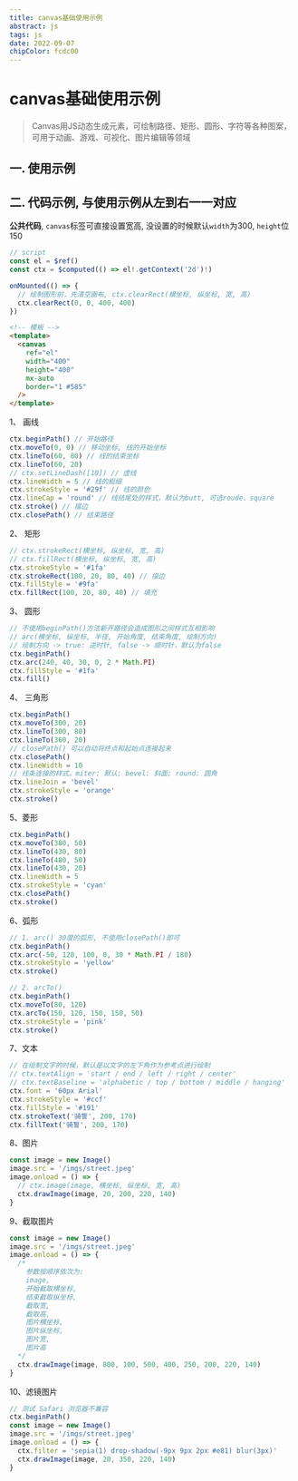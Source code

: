 ```yaml
---
title: canvas基础使用示例
abstract: js
tags: js
date: 2022-09-07
chipColor: fcdc00
---
```


<script setup lang="ts">
import CanvasExample from '~/components/CanvasExample.vue'
</script>

# canvas基础使用示例

> Canvas用JS动态生成元素，可绘制路径、矩形、圆形、字符等各种图案，可用于动画、游戏、可视化、图片编辑等领域

## 一. 使用示例

<CanvasExample />

## 二. 代码示例, 与使用示例从左到右一一对应

**公共代码**, `canvas`标签可直接设置宽高, 没设置的时候默认`width`为300, `height`位150

```js
// script
const el = $ref()
const ctx = $computed(() => el!.getContext('2d')!)

onMounted(() => {
  // 绘制图形前，先清空画布, ctx.clearRect(横坐标, 纵坐标, 宽, 高)
  ctx.clearRect(0, 0, 400, 400)
})
```

```html
<!-- 模板 -->
<template>
  <canvas
    ref="el"
    width="400"
    height="400"
    mx-auto
    border="1 #585"
  />
</template>
```

1、 画线

```js
ctx.beginPath() // 开始路径
ctx.moveTo(0, 0) // 移动坐标, 线的开始坐标
ctx.lineTo(60, 80) // 线的结束坐标
ctx.lineTo(60, 20)
// ctx.setLineDash([10]) // 虚线
ctx.lineWidth = 5 // 线的粗细
ctx.strokeStyle = '#29f' // 线的颜色
ctx.lineCap = 'round' // 线结尾处的样式，默认为butt, 可选roude、square
ctx.stroke() // 描边
ctx.closePath() // 结束路径
```

2、 矩形

```js
// ctx.strokeRect(横坐标, 纵坐标, 宽, 高)
// ctx.fillRect(横坐标, 纵坐标, 宽, 高)
ctx.strokeStyle = '#1fa'
ctx.strokeRect(100, 20, 80, 40) // 描边
ctx.fillStyle = '#9fa'
ctx.fillRect(100, 20, 80, 40) // 填充
```

3、 圆形

```js
// 不使用beginPath()方法新开路径会造成图形之间样式互相影响
// arc(横坐标, 纵坐标, 半径, 开始角度, 结束角度, 绘制方向)
// 绘制方向 -> true: 逆时针, false -> 顺时针，默认为false
ctx.beginPath()
ctx.arc(240, 40, 30, 0, 2 * Math.PI)
ctx.fillStyle = '#1fa'
ctx.fill()
```

4、 三角形

```js
ctx.beginPath()
ctx.moveTo(300, 20)
ctx.lineTo(300, 80)
ctx.lineTo(360, 20)
// closePath() 可以自动将终点和起始点连接起来
ctx.closePath()
ctx.lineWidth = 10
// 线条连接的样式。miter: 默认; bevel: 斜面; round: 圆角
ctx.lineJoin = 'bevel'
ctx.strokeStyle = 'orange'
ctx.stroke()
```

5、菱形

```js
ctx.beginPath()
ctx.moveTo(380, 50)
ctx.lineTo(430, 80)
ctx.lineTo(480, 50)
ctx.lineTo(430, 20)
ctx.lineWidth = 5
ctx.strokeStyle = 'cyan'
ctx.closePath()
ctx.stroke()
```

6、弧形

```js
// 1. arc() 30度的弧形, 不使用closePath()即可
ctx.beginPath()
ctx.arc(-50, 120, 100, 0, 30 * Math.PI / 180)
ctx.strokeStyle = 'yellow'
ctx.stroke()

// 2. arcTo()
ctx.beginPath()
ctx.moveTo(80, 120)
ctx.arcTo(150, 120, 150, 150, 50)
ctx.strokeStyle = 'pink'
ctx.stroke()
```

7、文本

```js
// 在绘制文字的时候，默认是以文字的左下角作为参考点进行绘制
// ctx.textAlign = 'start / end / left / right / center'
// ctx.textBaseline = 'alphabetic / top / bottom / middle / hanging'
ctx.font = '60px Arial'
ctx.strokeStyle = '#ccf'
ctx.fillStyle = '#191'
ctx.strokeText('骑誓', 200, 170)
ctx.fillText('骑誓', 200, 170)
```

8、图片

```js
const image = new Image()
image.src = '/imgs/street.jpeg'
image.onload = () => {
  // ctx.image(image, 横坐标, 纵坐标, 宽, 高)
  ctx.drawImage(image, 20, 200, 220, 140)
}
```

9、截取图片

```js
const image = new Image()
image.src = '/imgs/street.jpeg'
image.onload = () => {
  /*
    参数按顺序依次为:
    image,
    开始截取横坐标,
    结束截取纵坐标,
    截取宽,
    截取高,
    图片横坐标,
    图片纵坐标,
    图片宽,
    图片高
  */
  ctx.drawImage(image, 800, 100, 500, 400, 250, 200, 220, 140)
}
```

10、滤镜图片

```js
// 测试 Safari 浏览器不兼容
ctx.beginPath()
const image = new Image()
image.src = '/imgs/street.jpeg'
image.onload = () => {
  ctx.filter = 'sepia(1) drop-shadow(-9px 9px 2px #e81) blur(3px)'
  ctx.drawImage(image, 20, 350, 220, 140)
}
```
